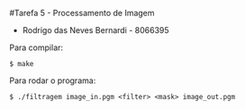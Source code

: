 #Tarefa 5 - Processamento de Imagem

- Rodrigo das Neves Bernardi - 8066395

Para compilar:

	$ make


Para rodar o programa:

	$ ./filtragem image_in.pgm <filter> <mask> image_out.pgm
